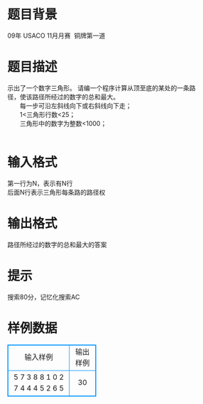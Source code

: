 # 

 
 # 题目背景 
09年&nbsp;USACO&nbsp;11月月赛&nbsp;&nbsp;铜牌第一道 

 
 # 题目描述 
示出了一个数字三角形。&nbsp;请编一个程序计算从顶至底的某处的一条路<BR>径，使该路径所经过的数字的总和最大。<BR>　　每一步可沿左斜线向下或右斜线向下走；<BR>　　1&lt;三角形行数&lt;25；<BR>　　三角形中的数字为整数&lt;1000；<BR><BR> 

 
 # 输入格式 
第一行为N，表示有N行<BR>后面N行表示三角形每条路的路径权 

 
 # 输出格式 
路径所经过的数字的总和最大的答案 

 
 # 提示 
搜索80分，记忆化搜索AC 
# 样例数据
<style>
        table,table tr th, table tr td { border:1px solid #0094ff; }
        table { width: 200px; min-height: 25px; line-height: 25px; text-align: center; border-collapse: collapse;}   
    </style>
<table>
	<tr>
		<td>输入样例</td>
		<td>输出样例</td>
	</tr>
<tr><td>5
7
3 8
8 1 0
2 7 4 4
4 5 2 6 5
</td><td>30</td></tr></table>
